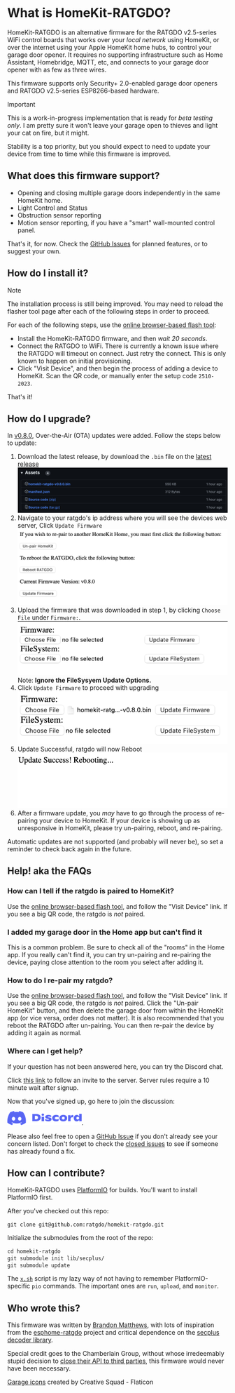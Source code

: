 # What is HomeKit-RATGDO?

HomeKit-RATGDO is an alternative firmware for the RATGDO v2.5-series WiFi control boards that works
over your _local network_ using HomeKit, or over the internet using your Apple HomeKit home hubs, to
control your garage door opener. It requires no supporting infrastructure such as Home Assistant,
Homebridge, MQTT, etc, and connects to your garage door opener with as few as three wires.

This firmware supports only Security+ 2.0-enabled garage door openers and RATGDO v2.5-series
ESP8266-based hardware.

> [!IMPORTANT]
> This is a work-in-progress implementation that is ready for *beta testing only*. I am pretty
> sure it won't leave your garage open to thieves and light your cat on fire, but it might.
>
> Stability is a top priority, but you should expect to need to update your device from time to time
> while this firmware is improved.

## What does this firmware support?

* Opening and closing multiple garage doors independently in the same HomeKit home.
* Light Control and Status
* Obstruction sensor reporting
* Motion sensor reporting, if you have a "smart" wall-mounted control panel.

That's it, for now. Check the [GitHub Issues](https://github.com/ratgdo/homekit-ratgdo/issues) for
planned features, or to suggest your own.

## How do I install it?

> [!NOTE]
> The installation process is still being improved. You may need to reload the flasher tool page
> after each of the following steps in order to proceed.

For each of the following steps, use the [online browser-based flash tool](https://ratgdo.github.io/homekit-ratgdo/flash.html):

* Install the HomeKit-RATGDO firmware, and then *wait 20 seconds*.
* Connect the RATGDO to WiFi.  There is currently a known issue where the RATGDO will timeout on connect.  Just retry the connect.  This is only known to happen on initial provisioning.
* Click "Visit Device", and then begin the process of adding a device to HomeKit. Scan the QR code,
  or manually enter the setup code `2510-2023`.

That's it!

## How do I upgrade?

In [v0.8.0](https://github.com/ratgdo/homekit-ratgdo/releases/tag/v0.8.0), Over-the-Air (OTA) updates were added. Follow the steps below to update:

1. Download the latest release, by download the `.bin` file on the [latest release](https://github.com/ratgdo/homekit-ratgdo/releases)
[![firmware](docs/ota/firmware.png)](#firmware)
2. Navigate to your ratgdo's ip address where you will see the devices web server, Click `Update Firmware`
[![webserver](docs/ota/webserver.png)](#webserver)
3. Upload the firmware that was downloaded in step 1, by clicking `Choose File` under `Firmware:`.
[![ota](docs/ota/ota.png)](#ota)
Note: **Ignore the FileSysyem Update Options.**
4. Click `Update Firmware` to proceed with upgrading
[![uploaded](docs/ota/uploaded.png)](#uploaded)
5. Update Successful, ratgdo will now Reboot
[![success](docs/ota/success.png)](#success)
6. After a firmware update, you _may_ have to go through the process of re-pairing your device to HomeKit.  If your device is showing up as unresponsive in HomeKit, please try un-pairing, reboot, and re-pairing.

Automatic updates are not supported (and probably will never be), so set a reminder to check back
again in the future.

## Help! aka the FAQs

### How can I tell if the ratgdo is paired to HomeKit?

Use the [online browser-based flash tool](https://ratgdo.github.io/homekit-ratgdo/flash.html), and follow the
"Visit Device" link. If you see a big QR code, the ratgdo is *not* paired.

### I added my garage door in the Home app but can't find it

This is a common problem. Be sure to check all of the "rooms" in the Home app. If you really can't
find it, you can try un-pairing and re-pairing the device, paying close attention to the room you
select after adding it.

### How to do I re-pair my ratgdo?

Use the [online browser-based flash tool](https://ratgdo.github.io/homekit-ratgdo/flash.html), and follow the
"Visit Device" link. If you see a big QR code, the ratgdo is *not* paired. Click the "Un-pair
HomeKit" button, and then delete the garage door from within the HomeKit app (or vice versa, order
does not matter). It is also recommended that you reboot the RATGDO after un-pairing.  You can then re-pair the 
device by adding it again as normal.

### Where can I get help?

If your question has not been answered here, you can try the Discord chat.

Click [this link](https://discord.gg/homebridge-432663330281226270) to follow an invite to the
server. Server rules require a 10 minute wait after signup.

Now that you've signed up, go here to join the discussion:

[![the Discord logo](docs/discord-logo.png)](https://discord.com/channels/432663330281226270/1184710180563329115).

Please also feel free to open a [GitHub Issue](https://github.com/ratgdo/homekit-ratgdo/issues) if
you don't already see your concern listed. Don't forget to check the [closed
issues](https://github.com/ratgdo/homekit-ratgdo/issues?q=is%3Aissue+is%3Aclosed) to see if someone
has already found a fix.

## How can I contribute?

HomeKit-RATGDO uses [PlatformIO](https://platformio.org/platformio-ide) for builds. You'll want to
install PlatformIO first.

After you've checked out this repo:

```
git clone git@github.com:ratgdo/homekit-ratgdo.git
```

Initialize the submodules from the root of the repo:

```
cd homekit-ratgdo
git submodule init lib/secplus/
git submodule update
```

The [`x.sh`](https://github.com/ratgdo/homekit-ratgdo/blob/main/x.sh) script is my lazy way of not
having to remember PlatformIO-specific `pio` commands. The important ones are `run`, `upload`, and
`monitor`.

## Who wrote this?

This firmware was written by [Brandon Matthews](https://github.com/thenewwazoo), with lots of
inspiration from the [esphome-ratgdo](https://github.com/ratgdo/esphome-ratgdo) project and critical
dependence on the [secplus decoder library](https://github.com/argilo/secplus).

Special credit goes to the Chamberlain Group, without whose irredeemably stupid decision to [close
their API to third
parties](https://chamberlaingroup.com/press/a-message-about-our-decision-to-prevent-unauthorized-usage-of-myq),
this firmware would never have been necessary.

[Garage icons](https://www.flaticon.com/free-icons/garage) created by Creative Squad - Flaticon
